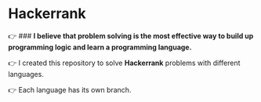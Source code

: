 # Hackerrank

:point_right: ### **I believe that problem solving is the most effective way to build up programming logic and learn a programming language.**

:point_right: I created this repository to solve **Hackerrank** problems with different languages.

:point_right: Each language has its own branch.